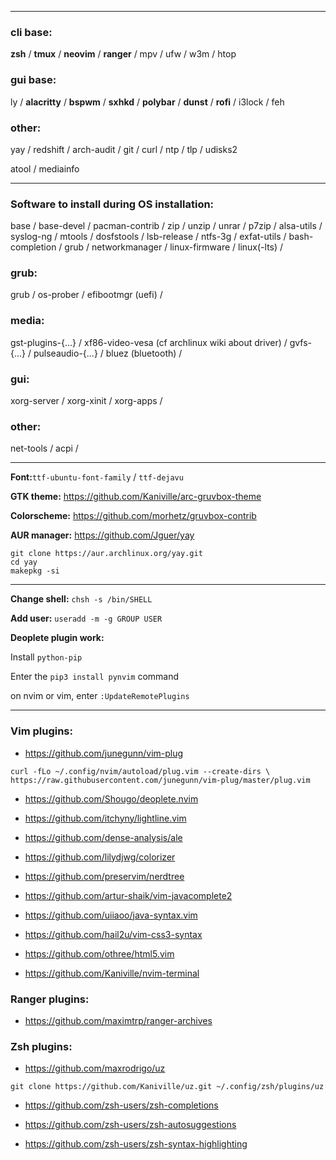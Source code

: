 
---
### cli base:
**zsh** / **tmux** / **neovim** / **ranger** / mpv / ufw / w3m / htop

### gui base:
ly / **alacritty** / **bspwm** / **sxhkd** / **polybar** / **dunst** / **rofi** / i3lock / feh 

### other:
yay / redshift / arch-audit / git / curl / ntp / tlp / udisks2 

atool / mediainfo 

---
### Software to install during OS installation:
base / base-devel / pacman-contrib / zip / unzip / unrar / p7zip / alsa-utils / syslog-ng / mtools / dosfstools / lsb-release / ntfs-3g / exfat-utils / bash-completion / grub / networkmanager / linux-firmware / linux(-lts) /

### grub:
grub / os-prober / efibootmgr (uefi) /

### media:
gst-plugins-{...} / xf86-video-vesa (cf archlinux wiki about driver) / gvfs-{...} / pulseaudio-{...} / bluez (bluetooth) /

### gui:
xorg-server / xorg-xinit / xorg-apps / 

### other:
net-tools / acpi /

---
**Font:**`ttf-ubuntu-font-family` / `ttf-dejavu`

**GTK theme:** https://github.com/Kaniville/arc-gruvbox-theme

**Colorscheme:** https://github.com/morhetz/gruvbox-contrib

**AUR manager:** https://github.com/Jguer/yay
```
git clone https://aur.archlinux.org/yay.git
cd yay
makepkg -si
```

---
**Change shell:** `chsh -s /bin/SHELL`

**Add user:** `useradd -m -g GROUP USER`

**Deoplete plugin work:**

Install `python-pip`

Enter the `pip3 install pynvim` command 

on nvim or vim, enter `:UpdateRemotePlugins`

---
### Vim plugins:
- https://github.com/junegunn/vim-plug
```
curl -fLo ~/.config/nvim/autoload/plug.vim --create-dirs \
https://raw.githubusercontent.com/junegunn/vim-plug/master/plug.vim
```

- https://github.com/Shougo/deoplete.nvim

- https://github.com/itchyny/lightline.vim

- https://github.com/dense-analysis/ale

- https://github.com/lilydjwg/colorizer

- https://github.com/preservim/nerdtree

- https://github.com/artur-shaik/vim-javacomplete2

- https://github.com/uiiaoo/java-syntax.vim

- https://github.com/hail2u/vim-css3-syntax

- https://github.com/othree/html5.vim

- https://github.com/Kaniville/nvim-terminal

### Ranger plugins:
- https://github.com/maximtrp/ranger-archives

### Zsh plugins:
- https://github.com/maxrodrigo/uz
```
git clone https://github.com/Kaniville/uz.git ~/.config/zsh/plugins/uz
```

- https://github.com/zsh-users/zsh-completions

- https://github.com/zsh-users/zsh-autosuggestions 

- https://github.com/zsh-users/zsh-syntax-highlighting
